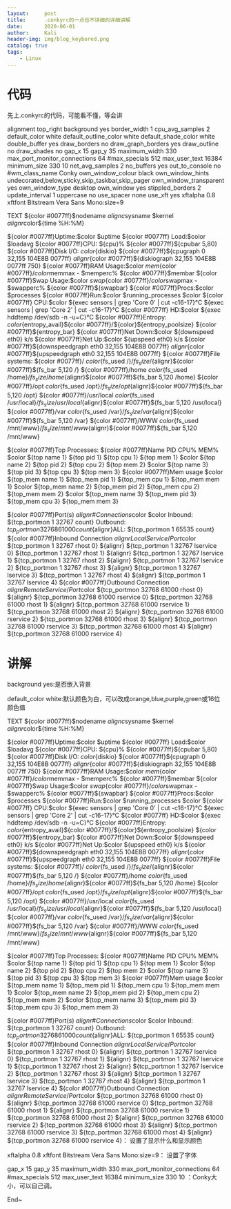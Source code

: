 ```yaml
---
layout:     post
title:      .conkyrc的一点也不详细的详细讲解
date:       2020-06-01
author:     Kali
header-img: img/blog_keybored.png
catalog: true
tags:
    - Linux
---
```


# 代码
先上.conkyrc的代码，可能看不懂，等会讲

alignment top_right
background yes
border_width 1
cpu_avg_samples 2
default_color white
default_outline_color white
default_shade_color white
double_buffer yes
draw_borders no
draw_graph_borders yes
draw_outline no
draw_shades no
gap_x 15
gap_y 35 
maximum_width 330
max_port_monitor_connections 64
#max_specials 512
max_user_text 16384
minimum_size 330 10
net_avg_samples 2
no_buffers yes
out_to_console no
#wm_class_name Conky
own_window_colour black
own_window_hints undecorated,below,sticky,skip_taskbar,skip_pager
own_window_transparent yes
own_window_type desktop
own_window yes
stippled_borders 2
update_interval 1
uppercase no
use_spacer none
use_xft yes
xftalpha 0.8
xftfont  Bitstream Vera Sans Mono:size=9

TEXT
${color #0077ff}$nodename     ${alignc}$sysname $kernel ${alignr}$color${time %H:%M}

${color #0077ff}Uptime:$color $uptime ${color #0077ff} Load:$color $loadavg
${color #0077ff}CPU: ${cpu}% ${color #0077ff}${cpubar 5,80}  ${color #0077ff}Disk I/O: $color${diskio}
${color #0077ff}${cpugraph 0 32,155 104E8B 0077ff} $alignr${color #0077ff}${diskiograph 32,155 104E8B 0077ff 750}
${color #0077ff}RAM Usage:$color $mem${color #0077ff}/${color}$memmax - $memperc% ${color #0077ff}$membar
${color #0077ff}Swap Usage:$color $swap${color #0077ff}/${color}$swapmax - $swapperc% ${color #0077ff}${swapbar}
${color #0077ff}Procs:$color $processes ${color #0077ff}Run:$color $running_processes $color ${color #0077ff} CPU:$color ${exec sensors | grep 'Core 0' | cut -c16-17}°C ${exec sensors | grep 'Core 2' | cut -c16-17}°C ${color #0077ff} HD:$color ${exec hddtemp /dev/sdb -n -u=C}°C 
${color #0077ff}Entropy: ${color}${entropy_avail}${color #0077ff}/${color}${entropy_poolsize} ${color #0077ff}${entropy_bar}
${color #0077ff}Net Down:$color ${downspeed eth0} k/s      ${color #0077ff}Net Up:$color ${upspeed eth0} k/s
${color #0077ff}${downspeedgraph eth0 32,155 104E8B 0077ff} $alignr${color #0077ff}${upspeedgraph eth0 32,155 104E8B 0077ff}
${color #0077ff}File systems:
 ${color #0077ff}/          $color${fs_used /}/${fs_size /}${alignr}${color #0077ff}${fs_bar 5,120 /}
 ${color #0077ff}/home      $color${fs_used /home}/${fs_size /home}${alignr}${color #0077ff}${fs_bar 5,120 /home}
 ${color #0077ff}/opt       $color${fs_used /opt}/${fs_size /opt}${alignr}${color #0077ff}${fs_bar 5,120 /opt}
 ${color #0077ff}/usr/local $color${fs_used /usr/local}/${fs_size /usr/local}${alignr}${color #0077ff}${fs_bar 5,120 /usr/local}
 ${color #0077ff}/var       $color${fs_used /var}/${fs_size /var}${alignr}${color #0077ff}${fs_bar 5,120 /var}
 ${color #0077ff}/WWW       $color${fs_used /mnt/www}/${fs_size /mnt/www}${alignr}${color #0077ff}${fs_bar 5,120 /mnt/www}

${color #0077ff}Top Processes:
${color #0077ff}Name              PID     CPU%   MEM%
$color ${top name 1} ${top pid 1} ${top cpu 1} ${top mem 1}
$color ${top name 2} ${top pid 2} ${top cpu 2} ${top mem 2}
$color ${top name 3} ${top pid 3} ${top cpu 3} ${top mem 3}
${color #0077ff}Mem usage
$color ${top_mem name 1} ${top_mem pid 1} ${top_mem cpu 1} ${top_mem mem 1}
$color ${top_mem name 2} ${top_mem pid 2} ${top_mem cpu 2} ${top_mem mem 2}
$color ${top_mem name 3} ${top_mem pid 3} ${top_mem cpu 3} ${top_mem mem 3}
 
${color #0077ff}Port(s) ${alignr} \#Connections$color
$color Inbound: ${tcp_portmon 1 32767 count}  Outbound: ${tcp_portmon 32768 61000 count}${alignr}ALL: ${tcp_portmon 1 65535 count}
${color #0077ff}Inbound Connection ${alignr} Local Service/Port$color
 ${tcp_portmon 1 32767 rhost 0} ${alignr} ${tcp_portmon 1 32767 lservice 0}
 ${tcp_portmon 1 32767 rhost 1} ${alignr} ${tcp_portmon 1 32767 lservice 1}
 ${tcp_portmon 1 32767 rhost 2} ${alignr} ${tcp_portmon 1 32767 lservice 2}
 ${tcp_portmon 1 32767 rhost 3} ${alignr} ${tcp_portmon 1 32767 lservice 3}
 ${tcp_portmon 1 32767 rhost 4} ${alignr} ${tcp_portmon 1 32767 lservice 4}
${color #0077ff}Outbound Connection ${alignr} Remote Service/Port$color
 ${tcp_portmon 32768 61000 rhost 0} ${alignr} ${tcp_portmon 32768 61000 rservice 0}
 ${tcp_portmon 32768 61000 rhost 1} ${alignr} ${tcp_portmon 32768 61000 rservice 1}
 ${tcp_portmon 32768 61000 rhost 2} ${alignr} ${tcp_portmon 32768 61000 rservice 2}
 ${tcp_portmon 32768 61000 rhost 3} ${alignr} ${tcp_portmon 32768 61000 rservice 3}
 ${tcp_portmon 32768 61000 rhost 4} ${alignr} ${tcp_portmon 32768 61000 rservice 4}

# 讲解

background yes:是否嵌入背景

default_color white:默认颜色为白，可以改成orange,blue,purple,green或16位颜色值

TEXT
${color #0077ff}$nodename     ${alignc}$sysname $kernel ${alignr}$color${time %H:%M}

${color #0077ff}Uptime:$color $uptime ${color #0077ff} Load:$color $loadavg
${color #0077ff}CPU: ${cpu}% ${color #0077ff}${cpubar 5,80}  ${color #0077ff}Disk I/O: $color${diskio}
${color #0077ff}${cpugraph 0 32,155 104E8B 0077ff} $alignr${color #0077ff}${diskiograph 32,155 104E8B 0077ff 750}
${color #0077ff}RAM Usage:$color $mem${color #0077ff}/${color}$memmax - $memperc% ${color #0077ff}$membar
${color #0077ff}Swap Usage:$color $swap${color #0077ff}/${color}$swapmax - $swapperc% ${color #0077ff}${swapbar}
${color #0077ff}Procs:$color $processes ${color #0077ff}Run:$color $running_processes $color ${color #0077ff} CPU:$color ${exec sensors | grep 'Core 0' | cut -c16-17}°C ${exec sensors | grep 'Core 2' | cut -c16-17}°C ${color #0077ff} HD:$color ${exec hddtemp /dev/sdb -n -u=C}°C 
${color #0077ff}Entropy: ${color}${entropy_avail}${color #0077ff}/${color}${entropy_poolsize} ${color #0077ff}${entropy_bar}
${color #0077ff}Net Down:$color ${downspeed eth0} k/s      ${color #0077ff}Net Up:$color ${upspeed eth0} k/s
${color #0077ff}${downspeedgraph eth0 32,155 104E8B 0077ff} $alignr${color #0077ff}${upspeedgraph eth0 32,155 104E8B 0077ff}
${color #0077ff}File systems:
 ${color #0077ff}/          $color${fs_used /}/${fs_size /}${alignr}${color #0077ff}${fs_bar 5,120 /}
 ${color #0077ff}/home      $color${fs_used /home}/${fs_size /home}${alignr}${color #0077ff}${fs_bar 5,120 /home}
 ${color #0077ff}/opt       $color${fs_used /opt}/${fs_size /opt}${alignr}${color #0077ff}${fs_bar 5,120 /opt}
 ${color #0077ff}/usr/local $color${fs_used /usr/local}/${fs_size /usr/local}${alignr}${color #0077ff}${fs_bar 5,120 /usr/local}
 ${color #0077ff}/var       $color${fs_used /var}/${fs_size /var}${alignr}${color #0077ff}${fs_bar 5,120 /var}
 ${color #0077ff}/WWW       $color${fs_used /mnt/www}/${fs_size /mnt/www}${alignr}${color #0077ff}${fs_bar 5,120 /mnt/www}

${color #0077ff}Top Processes:
${color #0077ff}Name              PID     CPU%   MEM%
$color ${top name 1} ${top pid 1} ${top cpu 1} ${top mem 1}
$color ${top name 2} ${top pid 2} ${top cpu 2} ${top mem 2}
$color ${top name 3} ${top pid 3} ${top cpu 3} ${top mem 3}
${color #0077ff}Mem usage
$color ${top_mem name 1} ${top_mem pid 1} ${top_mem cpu 1} ${top_mem mem 1}
$color ${top_mem name 2} ${top_mem pid 2} ${top_mem cpu 2} ${top_mem mem 2}
$color ${top_mem name 3} ${top_mem pid 3} ${top_mem cpu 3} ${top_mem mem 3}
 
${color #0077ff}Port(s) ${alignr} \#Connections$color
$color Inbound: ${tcp_portmon 1 32767 count}  Outbound: ${tcp_portmon 32768 61000 count}${alignr}ALL: ${tcp_portmon 1 65535 count}
${color #0077ff}Inbound Connection ${alignr} Local Service/Port$color
 ${tcp_portmon 1 32767 rhost 0} ${alignr} ${tcp_portmon 1 32767 lservice 0}
 ${tcp_portmon 1 32767 rhost 1} ${alignr} ${tcp_portmon 1 32767 lservice 1}
 ${tcp_portmon 1 32767 rhost 2} ${alignr} ${tcp_portmon 1 32767 lservice 2}
 ${tcp_portmon 1 32767 rhost 3} ${alignr} ${tcp_portmon 1 32767 lservice 3}
 ${tcp_portmon 1 32767 rhost 4} ${alignr} ${tcp_portmon 1 32767 lservice 4}
${color #0077ff}Outbound Connection ${alignr} Remote Service/Port$color
 ${tcp_portmon 32768 61000 rhost 0} ${alignr} ${tcp_portmon 32768 61000 rservice 0}
 ${tcp_portmon 32768 61000 rhost 1} ${alignr} ${tcp_portmon 32768 61000 rservice 1}
 ${tcp_portmon 32768 61000 rhost 2} ${alignr} ${tcp_portmon 32768 61000 rservice 2}
 ${tcp_portmon 32768 61000 rhost 3} ${alignr} ${tcp_portmon 32768 61000 rservice 3}
 ${tcp_portmon 32768 61000 rhost 4} ${alignr} ${tcp_portmon 32768 61000 rservice 4}： 设置了显示什么和显示颜色
 
xftalpha 0.8
xftfont  Bitstream Vera Sans Mono:size=9： 设置了字体

gap_x 15
gap_y 35 
maximum_width 330
max_port_monitor_connections 64
#max_specials 512
max_user_text 16384
minimum_size 330 10 ：Conky大小，可以自己调。

End~
 
 





















